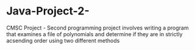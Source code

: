 # Java-Project-2-
CMSC Project - Second programming project involves writing a program that examines a file of polynomials and determine if they are in strictly acsending order using two different methods
